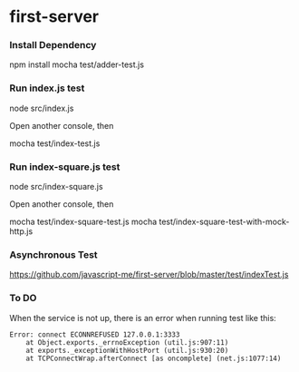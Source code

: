 first-server
============

### Install Dependency

npm install
mocha test/adder-test.js

### Run index.js test

node src/index.js

Open another console, then

mocha test/index-test.js

### Run index-square.js test

node src/index-square.js

Open another console, then

mocha test/index-square-test.js
mocha test/index-square-test-with-mock-http.js

### Asynchronous Test

https://github.com/javascript-me/first-server/blob/master/test/indexTest.js

### To DO

When the service is not up, there is an error when running test like this: 
```
Error: connect ECONNREFUSED 127.0.0.1:3333
    at Object.exports._errnoException (util.js:907:11)
    at exports._exceptionWithHostPort (util.js:930:20)
    at TCPConnectWrap.afterConnect [as oncomplete] (net.js:1077:14)
```